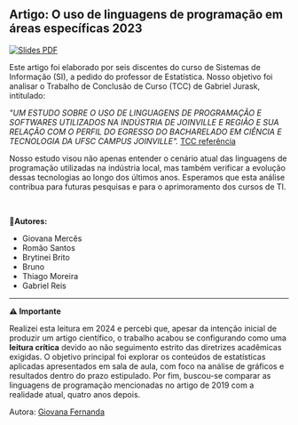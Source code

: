 ## Artigo: O uso de linguagens de programação em áreas específicas 2023

[![Slides PDF](https://img.shields.io/badge/Leitura-ArtigoPDF-purple)](https://drive.google.com/file/d/18jKvWE53PZlYxHeb9HidzDvsQpvR_NnI/view?usp=sharing)

Este artigo foi elaborado por seis discentes do curso de Sistemas de Informação (SI), a pedido do professor de Estatística. Nosso objetivo foi analisar o Trabalho de Conclusão de Curso (TCC) de Gabriel Jurask, intitulado:

*"UM ESTUDO SOBRE O USO DE LINGUAGENS DE PROGRAMAÇÃO E SOFTWARES UTILIZADOS NA INDÚSTRIA DE JOINVILLE E REGIÃO E SUA RELAÇÃO COM O PERFIL DO EGRESSO DO BACHARELADO EM CIÊNCIA E TECNOLOGIA DA UFSC CAMPUS JOINVILLE".*
[TCC referência](https://repositorio.ufsc.br/handle/123456789/197462)

Nosso estudo visou não apenas entender o cenário atual das linguagens de programação utilizadas na indústria local, mas também verificar a evolução dessas tecnologias ao longo dos últimos anos. Esperamos que esta análise contribua para futuras pesquisas e para o aprimoramento dos cursos de TI.

<br>

**📝Autores:**
*  Giovana Mercês
* Romão Santos
* Brytinei Brito
*   Bruno
*   Thiago Moreira
* Gabriel Reis

---
**⚠ Importante**

Realizei esta leitura em 2024 e percebi que, apesar da intenção inicial de produzir um artigo científico, o trabalho acabou se configurando como uma **leitura crítica** devido ao não seguimento estrito das diretrizes acadêmicas exigidas. O objetivo principal foi explorar os conteúdos de estatísticas aplicadas apresentados em sala de aula, com foco na análise de gráficos e resultados dentro do prazo estipulado. Por fim, buscou-se comparar as linguagens de programação mencionadas no artigo de 2019 com a realidade atual, quatro anos depois.
  
Autora: [Giovana Fernanda](https://github.com/GiovanaMerces)
